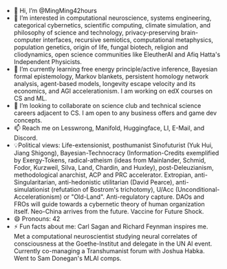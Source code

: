 - 👋 Hi, I’m @MingMing42hours
- 👀 I’m interested in computational neuroscience, systems engineering, categorical cybernetics, scientific computing, climate simulation, and philosophy of science and technology, privacy-preserving brain-computer interfaces, recursive semiotics, computational metaphysics, population genetics, origin of life, fungal biotech, religion and cliodynamics, open science communities like EleutherAI and Afiq Hatta's Independent Physicists.
- 🌱 I’m currently learning free energy principle/active inference, Bayesian formal epistemology, Markov blankets, persistent homology network analysis, agent-based models, longevity escape velocity and its economics, and AGI accelerationism. I am working on edX courses on CS and ML.
- 💞️ I’m looking to collaborate on science club and technical science careers adjacent to CS. I am open to any business offers and game dev concepts.
- 📫 Reach me on Lesswrong, Manifold, Huggingface, LI, E-Mail, and Discord.
- 💡Political views: Life-extensionist, posthumanist Sinofuturist (Yuk Hui, Jiang Shigong), Bayesian-Technocracy (Information-Credits exemplified by Exergy-Tokens, radical-atheism (ideas from Mainlander, Schmid, Fodor, Kurzweil, Silva, Land, Chardin, and Huxley), post-Deleuzianism, methodological anarchist, ACP and PRC accelerator. Extropian, anti-Singularitarian, anti-hedonistic utilitarian (David Pearce), anti-simulationist (refutation of Bostrom's trichotomy), U/Acc (Unconditional-Accelerationism) or "Old-Land". Anti-regulatory capture. DAOs and FROs will guide towards a cybernetic theory of human organization itself. Neo-China arrives from the future. Vaccine for Future Shock.
- 😄 Pronouns: 42
- ⚡ Fun facts about me: Carl Sagan and Richard Feynman inspires me. Met a computational neuroscientist studying neural correlates of consciousness at the Goethe-Institut and delegate in the UN AI event. Currently co-managing a Transhumanist forum with Joshua Habka. Went to Sam Donegan's MLAI comps.

<!---
MingMing42hours/MingMing42hours is a ✨ special ✨ repository because its `README.md` (this file) appears on your GitHub profile.
You can click the Preview link to take a look at your changes.
--->
